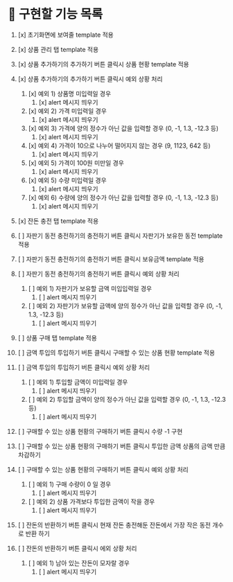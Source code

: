 # 📄 구현할 기능 목록

1. [x] 초기화면에 보여줄 template 적용
2. [x] 상품 관리 탭 template 적용
3. [x] 상품 추가하기의 추가하기 버튼 클릭시 상품 현황 template 적용
4. [x] 상품 추가하기의 추가하기 버튼 클릭시 예외 상황 처리

   1. [x] 예외 1) 상품명 미입력일 경우
      1. [x] alert 메시지 띄우기
   2. [x] 예외 2) 가격 미입력일 경우
      1. [x] alert 메시지 띄우기
   3. [x] 예외 3) 가격에 양의 정수가 아닌 값을 입력할 경우 (0, -1, 1.3, -12.3 등)
      1. [x] alert 메시지 띄우기
   4. [x] 예외 4) 가격이 10으로 나누어 떨어지지 않는 경우 (9, 1123, 642 등)
      1. [x] alert 메시지 띄우기
   5. [x] 예외 5) 가격이 100원 미만일 경우
      1. [x] alert 메시지 띄우기
   6. [x] 예외 5) 수량 미입력일 경우
      1. [x] alert 메시지 띄우기
   7. [x] 예외 6) 수량에 양의 정수가 아닌 값을 입력할 경우 (0, -1, 1.3, -12.3 등)
      1. [x] alert 메시지 띄우기

5. [x] 잔돈 충전 탭 template 적용
6. [ ] 자판기 동전 충전하기의 충전하기 버튼 클릭시 자판기가 보유한 동전 template 적용
7. [ ] 자판기 동전 충전하기의 충전하기 버튼 클릭시 보유금액 template 적용
8. [ ] 자판기 동전 충전하기의 충전하기 버튼 클릭시 예외 상황 처리

   1. [ ] 예외 1) 자판기가 보유할 금액 미입입력일 경우
      1. [ ] alert 메시지 띄우기
   2. [ ] 예외 2) 자판기가 보유할 금액에 양의 정수가 아닌 값을 입력할 경우 (0, -1, 1.3, -12.3 등)
      1. [ ] alert 메시지 띄우기

9. [ ] 상품 구매 탭 template 적용
10. [ ] 금액 투입의 투입하기 버튼 클릭시 구매할 수 있는 상품 현황 template 적용
11. [ ] 금액 투입의 투입하기 버튼 클릭시 예외 상황 처리

    1. [ ] 예외 1) 투입할 금액이 미입력일 경우
       1. [ ] alert 메시지 띄우기
    2. [ ] 예외 2) 투입할 금액이 양의 정수가 아닌 값을 입력할 경우 (0, -1, 1.3, -12.3 등)
       1. [ ] alert 메시지 띄우기

12. [ ] 구매할 수 있는 상품 현황의 구매하기 버튼 클릭시 수량 -1 구현
13. [ ] 구매할 수 있는 상품 현황의 구매하기 버튼 클릭시 투입한 금액 상품의 금액 만큼 차감하기
14. [ ] 구매할 수 있는 상품 현황의 구매하기 버튼 클릭시 예외 상황 처리

    1. [ ] 예외 1) 구매 수량이 0 일 경우
       1. [ ] alert 메시지 띄우기
    2. [ ] 예외 2) 상품 가격보다 투입한 금액이 작을 경우
       1. [ ] alert 메시지 띄우기

15. [ ] 잔돈의 반환하기 버튼 클릭시 현재 잔돈 충전해둔 잔돈에서 가장 작은 동전 개수로 반환 하기
16. [ ] 잔돈의 반환하기 버튼 클릭시 에외 상황 처리

    1. [ ] 예외 1) 남아 있는 잔돈이 모자랄 경우
       1. [ ] alert 메시지 띄우기
